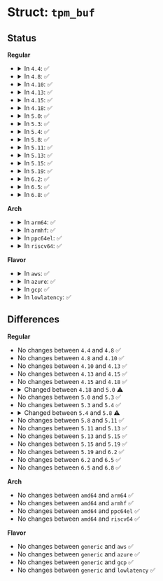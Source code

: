 # Struct: <code>tpm_buf</code>

## Status
<b>Regular</b>
<ul>
<li>
<details>
<summary>In <code>4.4</code>: ✅</summary>

```c
struct tpm_buf {
    int len;
    unsigned char data[512];
};
```
</details>
</li>
<li>
<details>
<summary>In <code>4.8</code>: ✅</summary>

```c
struct tpm_buf {
    int len;
    unsigned char data[512];
};
```
</details>
</li>
<li>
<details>
<summary>In <code>4.10</code>: ✅</summary>

```c
struct tpm_buf {
    int len;
    unsigned char data[512];
};
```
</details>
</li>
<li>
<details>
<summary>In <code>4.13</code>: ✅</summary>

```c
struct tpm_buf {
    int len;
    unsigned char data[512];
};
```
</details>
</li>
<li>
<details>
<summary>In <code>4.15</code>: ✅</summary>

```c
struct tpm_buf {
    int len;
    unsigned char data[512];
};
```
</details>
</li>
<li>
<details>
<summary>In <code>4.18</code>: ✅</summary>

```c
struct tpm_buf {
    int len;
    unsigned char data[512];
};
```
</details>
</li>
<li>
<details>
<summary>In <code>5.0</code>: ✅</summary>

```c
struct tpm_buf {
    int len;
    unsigned char data[1024];
};
```
</details>
</li>
<li>
<details>
<summary>In <code>5.3</code>: ✅</summary>

```c
struct tpm_buf {
    int len;
    unsigned char data[1024];
};
```
</details>
</li>
<li>
<details>
<summary>In <code>5.4</code>: ✅</summary>

```c
struct tpm_buf {
    int len;
    unsigned char data[1024];
};
```
</details>
</li>
<li>
<details>
<summary>In <code>5.8</code>: ✅</summary>

```c
struct tpm_buf {
    unsigned int flags;
    u8 *data;
};
```
</details>
</li>
<li>
<details>
<summary>In <code>5.11</code>: ✅</summary>

```c
struct tpm_buf {
    unsigned int flags;
    u8 *data;
};
```
</details>
</li>
<li>
<details>
<summary>In <code>5.13</code>: ✅</summary>

```c
struct tpm_buf {
    unsigned int flags;
    u8 *data;
};
```
</details>
</li>
<li>
<details>
<summary>In <code>5.15</code>: ✅</summary>

```c
struct tpm_buf {
    unsigned int flags;
    u8 *data;
};
```
</details>
</li>
<li>
<details>
<summary>In <code>5.19</code>: ✅</summary>

```c
struct tpm_buf {
    unsigned int flags;
    u8 *data;
};
```
</details>
</li>
<li>
<details>
<summary>In <code>6.2</code>: ✅</summary>

```c
struct tpm_buf {
    unsigned int flags;
    u8 *data;
};
```
</details>
</li>
<li>
<details>
<summary>In <code>6.5</code>: ✅</summary>

```c
struct tpm_buf {
    unsigned int flags;
    u8 *data;
};
```
</details>
</li>
<li>
<details>
<summary>In <code>6.8</code>: ✅</summary>

```c
struct tpm_buf {
    unsigned int flags;
    u8 *data;
};
```
</details>
</li>
</ul>
<b>Arch</b>
<ul>
<li>
<details>
<summary>In <code>arm64</code>: ✅</summary>

```c
struct tpm_buf {
    int len;
    unsigned char data[1024];
};
```
</details>
</li>
<li>
<details>
<summary>In <code>armhf</code>: ✅</summary>

```c
struct tpm_buf {
    int len;
    unsigned char data[1024];
};
```
</details>
</li>
<li>
<details>
<summary>In <code>ppc64el</code>: ✅</summary>

```c
struct tpm_buf {
    int len;
    unsigned char data[1024];
};
```
</details>
</li>
<li>
<details>
<summary>In <code>riscv64</code>: ✅</summary>

```c
struct tpm_buf {
    int len;
    unsigned char data[1024];
};
```
</details>
</li>
</ul>
<b>Flavor</b>
<ul>
<li>
<details>
<summary>In <code>aws</code>: ✅</summary>

```c
struct tpm_buf {
    int len;
    unsigned char data[1024];
};
```
</details>
</li>
<li>
<details>
<summary>In <code>azure</code>: ✅</summary>

```c
struct tpm_buf {
    int len;
    unsigned char data[1024];
};
```
</details>
</li>
<li>
<details>
<summary>In <code>gcp</code>: ✅</summary>

```c
struct tpm_buf {
    int len;
    unsigned char data[1024];
};
```
</details>
</li>
<li>
<details>
<summary>In <code>lowlatency</code>: ✅</summary>

```c
struct tpm_buf {
    int len;
    unsigned char data[1024];
};
```
</details>
</li>
</ul>

## Differences
<b>Regular</b>
<ul>
<li>
No changes between <code>4.4</code> and <code>4.8</code> ✅
</li>
<li>
No changes between <code>4.8</code> and <code>4.10</code> ✅
</li>
<li>
No changes between <code>4.10</code> and <code>4.13</code> ✅
</li>
<li>
No changes between <code>4.13</code> and <code>4.15</code> ✅
</li>
<li>
No changes between <code>4.15</code> and <code>4.18</code> ✅
</li>
<li>
<details>
<summary>Changed between <code>4.18</code> and <code>5.0</code> ⚠️</summary>
<ul>
<li>
<b>Field type changed. </b>
<code>unsigned char data[512]</code> ➡️ <code>unsigned char data[1024]</code>
</li>
</ul>
</details>
</li>
<li>
No changes between <code>5.0</code> and <code>5.3</code> ✅
</li>
<li>
No changes between <code>5.3</code> and <code>5.4</code> ✅
</li>
<li>
<details>
<summary>Changed between <code>5.4</code> and <code>5.8</code> ⚠️</summary>
<ul>
<li>
<b>Field added. </b>
<code>unsigned int flags</code>
</li>
<li>
<b>Field removed. </b>
<code>int len</code>
</li>
<li>
<b>Field type changed. </b>
<code>unsigned char data[1024]</code> ➡️ <code>u8 *data</code>
</li>
</ul>
</details>
</li>
<li>
No changes between <code>5.8</code> and <code>5.11</code> ✅
</li>
<li>
No changes between <code>5.11</code> and <code>5.13</code> ✅
</li>
<li>
No changes between <code>5.13</code> and <code>5.15</code> ✅
</li>
<li>
No changes between <code>5.15</code> and <code>5.19</code> ✅
</li>
<li>
No changes between <code>5.19</code> and <code>6.2</code> ✅
</li>
<li>
No changes between <code>6.2</code> and <code>6.5</code> ✅
</li>
<li>
No changes between <code>6.5</code> and <code>6.8</code> ✅
</li>
</ul>
<b>Arch</b>
<ul>
<li>
No changes between <code>amd64</code> and <code>arm64</code> ✅
</li>
<li>
No changes between <code>amd64</code> and <code>armhf</code> ✅
</li>
<li>
No changes between <code>amd64</code> and <code>ppc64el</code> ✅
</li>
<li>
No changes between <code>amd64</code> and <code>riscv64</code> ✅
</li>
</ul>
<b>Flavor</b>
<ul>
<li>
No changes between <code>generic</code> and <code>aws</code> ✅
</li>
<li>
No changes between <code>generic</code> and <code>azure</code> ✅
</li>
<li>
No changes between <code>generic</code> and <code>gcp</code> ✅
</li>
<li>
No changes between <code>generic</code> and <code>lowlatency</code> ✅
</li>
</ul>
